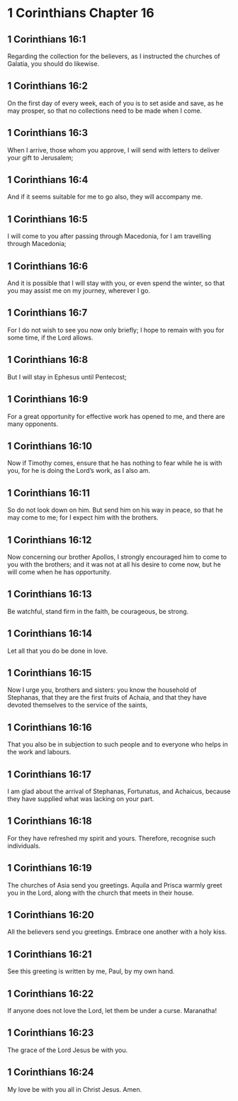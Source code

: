 # 1 Corinthians Chapter 16

## 1 Corinthians 16:1

Regarding the collection for the believers, as I instructed the churches of Galatia, you should do likewise.

## 1 Corinthians 16:2

On the first day of every week, each of you is to set aside and save, as he may prosper, so that no collections need to be made when I come.

## 1 Corinthians 16:3

When I arrive, those whom you approve, I will send with letters to deliver your gift to Jerusalem;

## 1 Corinthians 16:4

And if it seems suitable for me to go also, they will accompany me.

## 1 Corinthians 16:5

I will come to you after passing through Macedonia, for I am travelling through Macedonia;

## 1 Corinthians 16:6

And it is possible that I will stay with you, or even spend the winter, so that you may assist me on my journey, wherever I go.

## 1 Corinthians 16:7

For I do not wish to see you now only briefly; I hope to remain with you for some time, if the Lord allows.

## 1 Corinthians 16:8

But I will stay in Ephesus until Pentecost;

## 1 Corinthians 16:9

For a great opportunity for effective work has opened to me, and there are many opponents.

## 1 Corinthians 16:10

Now if Timothy comes, ensure that he has nothing to fear while he is with you, for he is doing the Lord’s work, as I also am.

## 1 Corinthians 16:11

So do not look down on him. But send him on his way in peace, so that he may come to me; for I expect him with the brothers.

## 1 Corinthians 16:12

Now concerning our brother Apollos, I strongly encouraged him to come to you with the brothers; and it was not at all his desire to come now, but he will come when he has opportunity.

## 1 Corinthians 16:13

Be watchful, stand firm in the faith, be courageous, be strong.

## 1 Corinthians 16:14

Let all that you do be done in love.

## 1 Corinthians 16:15

Now I urge you, brothers and sisters: you know the household of Stephanas, that they are the first fruits of Achaia, and that they have devoted themselves to the service of the saints,

## 1 Corinthians 16:16

That you also be in subjection to such people and to everyone who helps in the work and labours.

## 1 Corinthians 16:17

I am glad about the arrival of Stephanas, Fortunatus, and Achaicus, because they have supplied what was lacking on your part.

## 1 Corinthians 16:18

For they have refreshed my spirit and yours. Therefore, recognise such individuals.

## 1 Corinthians 16:19

The churches of Asia send you greetings. Aquila and Prisca warmly greet you in the Lord, along with the church that meets in their house.

## 1 Corinthians 16:20

All the believers send you greetings. Embrace one another with a holy kiss.

## 1 Corinthians 16:21

See this greeting is written by me, Paul, by my own hand.

## 1 Corinthians 16:22

If anyone does not love the Lord, let them be under a curse. Maranatha!

## 1 Corinthians 16:23

The grace of the Lord Jesus be with you.

## 1 Corinthians 16:24

My love be with you all in Christ Jesus. Amen.
